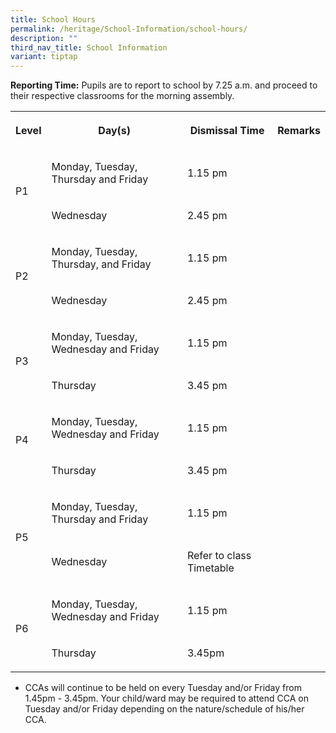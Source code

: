 ```yaml
---
title: School Hours
permalink: /heritage/School-Information/school-hours/
description: ""
third_nav_title: School Information
variant: tiptap
---
```

<p><strong>Reporting Time:</strong>&nbsp;Pupils are to report to school by 7.25 a.m. and proceed to their respective classrooms for the morning assembly.</p><table><tbody><tr><th rowspan="1" colspan="1"><p><strong>Level</strong></p></th><th rowspan="1" colspan="1"><p><strong>Day(s)</strong></p></th><th rowspan="1" colspan="2"><p><strong>Dismissal Time</strong></p></th><th rowspan="1" colspan="1"><p><strong>Remarks</strong></p></th></tr><tr><td rowspan="2" colspan="1"><p>P1</p></td><td rowspan="1" colspan="1"><p>Monday, Tuesday, Thursday and Friday</p></td><td rowspan="1" colspan="2"><p>1.15 pm</p></td><td rowspan="2" colspan="1"><p></p></td></tr><tr><td rowspan="1" colspan="1"><p>Wednesday</p></td><td rowspan="1" colspan="2"><p>2.45 pm</p></td></tr><tr><td rowspan="2" colspan="1"><p>P2</p></td><td rowspan="1" colspan="1"><p>Monday, Tuesday, Thursday, and Friday</p></td><td rowspan="1" colspan="2"><p>1.15 pm</p></td><td rowspan="2" colspan="1"><p></p></td></tr><tr><td rowspan="1" colspan="1"><p>Wednesday</p></td><td rowspan="1" colspan="2"><p>2.45 pm</p></td></tr><tr><td rowspan="2" colspan="1"><p>P3</p></td><td rowspan="1" colspan="1"><p>Monday, Tuesday, Wednesday and Friday</p></td><td rowspan="1" colspan="2"><p>1.15 pm</p></td><td rowspan="1" colspan="1"><p></p></td></tr><tr><td rowspan="1" colspan="1"><p>Thursday</p></td><td rowspan="1" colspan="2"><p>3.45 pm</p></td><td rowspan="1" colspan="1"><p></p></td></tr><tr><td rowspan="2" colspan="1"><p>P4<br><br></p></td><td rowspan="1" colspan="1"><p>Monday, Tuesday, Wednesday and Friday</p></td><td rowspan="1" colspan="2"><p>1.15 pm</p></td><td rowspan="1" colspan="1"><p></p></td></tr><tr><td rowspan="1" colspan="1"><p>Thursday</p></td><td rowspan="1" colspan="2"><p>3.45 pm</p></td><td rowspan="1" colspan="1"><p></p></td></tr><tr><td rowspan="2" colspan="1"><p>P5</p></td><td rowspan="1" colspan="1"><p>Monday, Tuesday, Thursday and Friday</p></td><td rowspan="1" colspan="2"><p>1.15 pm</p></td><td rowspan="1" colspan="1"><p></p></td></tr><tr><td rowspan="1" colspan="1"><p>Wednesday</p></td><td rowspan="1" colspan="2"><p>Refer to class Timetable</p></td><td rowspan="1" colspan="1"><p></p></td></tr><tr><td rowspan="2" colspan="1"><p>P6</p></td><td rowspan="1" colspan="1"><p>Monday, Tuesday, Wednesday and Friday</p></td><td rowspan="1" colspan="1"><p>1.15 pm</p></td><td rowspan="1" colspan="2"><p></p></td></tr><tr><td rowspan="1" colspan="1"><p>Thursday</p></td><td rowspan="1" colspan="1"><p>3.45pm</p></td><td rowspan="1" colspan="2"><p></p></td></tr></tbody></table><ul data-tight="true" class="tight"><li><p>CCAs will continue to be held on every Tuesday and/or Friday from 1.45pm - 3.45pm. Your child/ward may be required to attend CCA on Tuesday and/or Friday depending on the nature/schedule of his/her CCA.</p></li></ul><p></p>